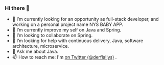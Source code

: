 ### Hi there 👋


- 🔭 I’m currently looking for an opportunity as full-stack developer, and working on a personal project name NYS BABY APP.
- 🌱 I’m currently improve my self on Java and Spring.  
- 👯 I’m looking to collaborate on Spring.
- 🤔 I’m looking for help with continuous delivery, Java, software architecture, microservice.
- 💬 Ask me about Java.
- 📫 How to reach me: I'm [on Twitter (@derflallys)](http://twitter.com/derflallys) .
